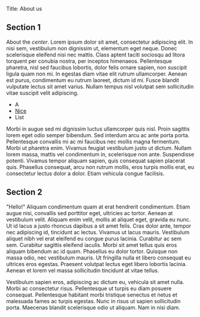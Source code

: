 Title: About us

Section 1
---------

About the *center*. Lorem ipsum dolor sit amet, consectetur adipiscing elit. In nisi sem, vestibulum non dignissim ut, elementum eget neque. Donec scelerisque eleifend nisi nec mattis. Class aptent taciti sociosqu ad litora torquent per conubia nostra, per inceptos himenaeos. Pellentesque pharetra, nisl sed faucibus lobortis, dolor felis ornare sapien, non suscipit ligula quam non mi. In egestas diam vitae elit rutrum ullamcorper. Aenean est purus, condimentum eu rutrum laoreet, dictum id mi. Fusce blandit vulputate lectus sit amet varius. Nullam tempus nisl volutpat sem sollicitudin vitae suscipit velit adipiscing.

- A
- [Nice](|filename|index.md)
- List

Morbi in augue sed mi dignissim luctus ullamcorper quis nisl. Proin sagittis lorem eget odio semper bibendum. Sed interdum arcu ac ante porta porta. Pellentesque convallis mi ac mi faucibus nec mollis magna fermentum. Morbi ut pharetra enim. Vivamus feugiat vestibulum justo ut dictum. Nullam lorem massa, mattis vel condimentum in, scelerisque non ante. Suspendisse potenti. Vivamus tempor aliquam sapien, quis consequat sapien placerat quis. Phasellus consequat, arcu non rutrum mollis, eros turpis mollis erat, eu consectetur lectus dolor a dolor. Etiam vehicula congue facilisis.


Section 2
---------

"Hello!" Aliquam condimentum quam at erat hendrerit condimentum. Etiam augue nisi, convallis sed porttitor eget, ultricies ac tortor. Aenean at vestibulum velit. Aliquam enim velit, mollis at aliquet eget, gravida eu nunc. Ut id lacus a justo rhoncus dapibus a sit amet felis. Cras dolor ante, tempor nec adipiscing id, tincidunt ac lectus. Vivamus ut lacus mauris. Vestibulum aliquet nibh vel erat eleifend eu congue purus lacinia. Curabitur ac sem sem. Curabitur sagittis eleifend iaculis. Morbi sit amet tellus quis eros aliquam bibendum ac id quam. Phasellus eu dolor tortor. Quisque non massa odio, nec vestibulum mauris. Ut fringilla nulla et libero consequat eu ultrices eros egestas. Praesent volutpat lectus eget libero lobortis lacinia. Aenean et lorem vel massa sollicitudin tincidunt at vitae tellus.

Vestibulum sapien eros, adipiscing ac dictum eu, vehicula sit amet nulla. Morbi ac consectetur risus. Pellentesque ut turpis eu diam posuere consequat. Pellentesque habitant morbi tristique senectus et netus et malesuada fames ac turpis egestas. Nunc in risus ut sapien sollicitudin porta. Maecenas blandit scelerisque odio ut aliquam. Nam in nisi diam.
